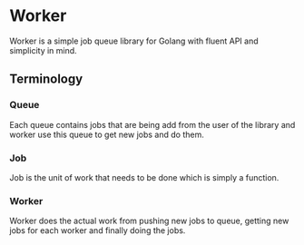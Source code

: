 # Worker

Worker is a simple job queue library for Golang with fluent API and simplicity in mind.

## Terminology

### Queue

Each queue contains jobs that are being add from the user of the library and worker use this queue to get new jobs and do them.

### Job

Job is the unit of work that needs to be done which is simply a function.

### Worker

Worker does the actual work from pushing new jobs to queue, getting new jobs for each worker and finally doing the jobs.

